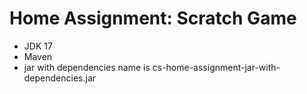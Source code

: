 # Home Assignment: Scratch Game #

- JDK 17
- Maven
- jar with dependencies name is cs-home-assignment-jar-with-dependencies.jar